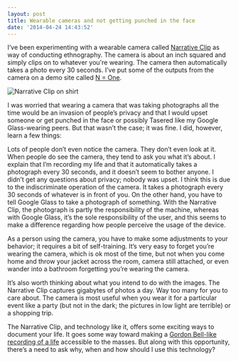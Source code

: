 ```yaml
---
layout: post
title: Wearable cameras and not getting punched in the face
date: '2014-04-24 14:43:52'
---
```


I’ve been experimenting with a wearable camera called [Narrative Clip](http://getnarrative.com/) as way of conducting ethnography. The camera is about an inch squared and simply clips on to whatever you're wearing. The camera then automatically takes a photo every 30 seconds. I’ve put some of the outputs from the camera on a demo site called [N = One](http://nequalsone.me). 

![Narrative Clip on shirt](/content/images/2014/Apr/clip.jpg)

I was worried that wearing a camera that was taking photographs all the time would be an invasion of people’s privacy and that I would upset someone or get punched in the face or possibly Tasered like my Google Glass-wearing peers. But that wasn’t the case; it was fine. I did, however, learn a few things:

Lots of people don’t even notice the camera. They don’t even look at it. When people do see the camera, they tend to ask you what it’s about. I explain that I’m recording my life and that it automatically takes a photograph every 30 seconds, and it doesn’t seem to bother anyone. I didn’t get any questions about privacy; nobody was upset. I think this is due to the indiscriminate operation of the camera. It takes a photograph every 30 seconds of whatever is in front of you. On the other hand, you have to tell Google Glass to take a photograph of something. With the Narrative Clip, the photograph is partly the responsibility of the machine, whereas with Google Glass, it’s the sole responsibility of the user, and this seems to make a difference regarding how people perceive the usage of the device.

As a person using the camera, you have to make some adjustments to your behavior; it requires a bit of self-training. It’s very easy to forget you’re wearing the camera, which is ok most of the time, but not when you come home and throw your jacket across the room, camera still attached, or even wander into a bathroom forgetting you’re wearing the camera.  

It’s also worth thinking about what you intend to do with the images. The Narrative Clip captures gigabytes of photos a day. Way too many for you to care about. The camera is most useful when you wear it for a particular event like a party (but not in the dark; the pictures in low light are terrible) or a shopping trip. 

The Narrative Clip, and technology like it, offers some exciting ways to document your life. It goes some way toward making a [Gordon Bell-like recording of a life](http://research.microsoft.com/en-us/projects/mylifebits/) accessible to the masses. But along with this opportunity, there’s a need to ask why, when and how should I use this technology?   
